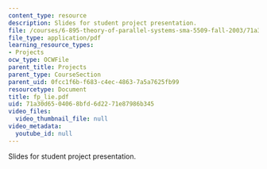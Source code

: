 ```yaml
---
content_type: resource
description: Slides for student project presentation.
file: /courses/6-895-theory-of-parallel-systems-sma-5509-fall-2003/71a30d6504068bfd6d2271e87986b345_fp_lie.pdf
file_type: application/pdf
learning_resource_types:
- Projects
ocw_type: OCWFile
parent_title: Projects
parent_type: CourseSection
parent_uid: 0fcc1f6b-f683-c4ec-4863-7a5a7625fb99
resourcetype: Document
title: fp_lie.pdf
uid: 71a30d65-0406-8bfd-6d22-71e87986b345
video_files:
  video_thumbnail_file: null
video_metadata:
  youtube_id: null
---
```

Slides for student project presentation.

